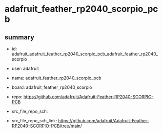 # adafruit_feather_rp2040_scorpio_pcb
 
## summary 
* id: adafruit_adafruit_feather_rp2040_scorpio_pcb_adafruit_feather_rp2040_scorpio
* user: adafruit
* name: adafruit_feather_rp2040_scorpio_pcb
* board: adafruit_feather_rp2040_scorpio
* repo: https://github.com/adafruit/Adafruit-Feather-RP2040-SCORPIO-PCB



* src_file_repo_sch: 
* src_file_repo_sch_link: https://github.com/adafruit/Adafruit-Feather-RP2040-SCORPIO-PCB/tree/main/




